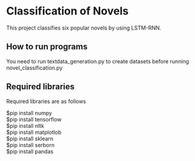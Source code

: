 Classification of Novels
====

This project classifies six popular novels by using LSTM-RNN.

## How to run programs
You need to run textdata_generation.py to create datasets before running novel_classification.py

## Required libraries
Required libraries are as follows

$pip install numpy  
$pip install tensorflow  
$pip install nltk  
$pip install matplotlob  
$pip install sklearn  
$pip install serborn  
$pip install pandas  
